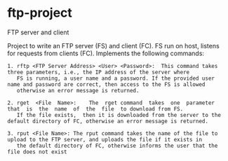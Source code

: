 # ftp-project
FTP server and client

Project to write an FTP server (FS) and client (FC).  FS run on host, listens for requests from clients (FC).  Implements the following 
commands:

    1. rftp <FTP Server Address> <User> <Password>:  This command takes three parameters, i.e., the IP address of the server where 
       FS is running, a user name and a password. If the provided user name and password are correct, then access to the FS is allowed 
       otherwise an error message is returned.
    
    2. rget  <File  Name>:    The  rget command  takes  one  parameter  that  is  the  name  of  the  file  to download from FS. 
       If the file exists,  then it is downloaded from the server to the default directory of FC, otherwise an error message is returned.
    
    3. rput <File Name>: The rput command takes the name of the file to upload to the FTP server, and uploads the file if it exists in 
       the default directory of FC, otherwise informs the user that the file does not exist
